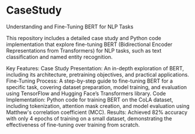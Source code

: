 # CaseStudy
Understanding and Fine-Tuning BERT for NLP Tasks

This repository includes a detailed case study and Python code implementation that explore fine-tuning BERT (Bidirectional Encoder Representations from Transformers) for NLP tasks, such as text classification and named entity recognition.

Key Features:
Case Study Presentation: An in-depth exploration of BERT, including its architecture, pretraining objectives, and practical applications.
Fine-Tuning Process: A step-by-step guide to fine-tuning BERT for a specific task, covering dataset preparation, model training, and evaluation using TensorFlow and Hugging Face’s Transformers library.
Code Implementation: Python code for training BERT on the CoLA dataset, including tokenization, attention mask creation, and model evaluation using Matthew's correlation coefficient (MCC).
Results: Achieved 82% accuracy with only 4 epochs of training on a small dataset, demonstrating the effectiveness of fine-tuning over training from scratch.
